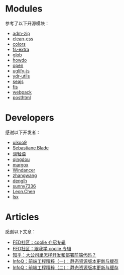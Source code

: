 # Modules

参考了以下开源模块：

- [adm-zip](https://www.npmjs.com/package/adm-zip)
- [clean-css](https://www.npmjs.com/package/clean-css)
- [colors](https://www.npmjs.com/package/colors)
- [fs-extra](https://www.npmjs.com/package/fs-extra)
- [glob](https://www.npmjs.com/package/glob)
- [howdo](https://www.npmjs.com/package/howdo)
- [open](https://www.npmjs.com/package/open)
- [uglify-js](https://www.npmjs.com/package/uglify-js)
- [ydr-utils](https://www.npmjs.com/package/ydr-utils)
- [seajs](https://www.npmjs.com/package/seajs)
- [fis](https://www.npmjs.com/package/fis)
- [webpack](https://www.npmjs.com/package/webpack)
- [posthtml](https://www.npmjs.com/package/posthtml)


# Developers

感谢以下开发者：

- [uikoo9](http://frontenddev.org/developer/uikoo9/)
- [Sebastiane Blade](http://frontenddev.org/developer/blade254353074/)
- [淡轻语](http://frontenddev.org/developer/dqy/)
- [qingdou](http://frontenddev.org/developer/petitspois/)
- [margox](http://frontenddev.org/developer/margox/)
- [Windancer](http://frontenddev.org/developer/windancer/)
- [zhangwang](http://frontenddev.org/developer/zhangwang/)
- [denglh](http://frontenddev.org/developer/denglh/)
- [sunny7336](http://frontenddev.org/developer/Sunny7336/)
- [Leon.Chen](http://frontenddev.org/developer/cyqresig/)
- [lsx](http://FrontEndDev.org/developer/1052145436)


# Articles

感谢以下文章：

- [FED社区：coolie 介绍专辑](http://frontenddev.org/column/introduce-coolie/)
- [FED社区：跟我学 coolie 专辑](http://frontenddev.org/column/follow-me-coolie/)
- [知乎：大公司里怎样开发和部署前端代码？](http://www.zhihu.com/question/20790576)
- [InfoQ：前端工程精粹（一）：静态资源版本更新与缓存](http://www.infoq.com/cn/articles/front-end-engineering-and-performance-optimization-part1)
- [InfoQ：前端工程精粹（二）：静态资源版本更新与缓存](http://www.infoq.com/cn/articles/front-end-engineering-and-performance-optimization-part2)



